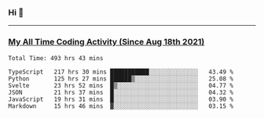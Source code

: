 ### Hi 🙂

---

### <a href="https://wakatime.com/@Eroxl">My All Time Coding Activity (Since Aug 18th 2021)</a>
<!--START_SECTION:waka-->

```text
Total Time: 493 hrs 43 mins

TypeScript   217 hrs 30 mins ███████████░░░░░░░░░░░░░░   43.49 %
Python       125 hrs 27 mins ██████▒░░░░░░░░░░░░░░░░░░   25.08 %
Svelte       23 hrs 52 mins  █▒░░░░░░░░░░░░░░░░░░░░░░░   04.77 %
JSON         21 hrs 37 mins  █░░░░░░░░░░░░░░░░░░░░░░░░   04.32 %
JavaScript   19 hrs 31 mins  █░░░░░░░░░░░░░░░░░░░░░░░░   03.90 %
Markdown     15 hrs 46 mins  ▓░░░░░░░░░░░░░░░░░░░░░░░░   03.15 %
```

<!--END_SECTION:waka-->
